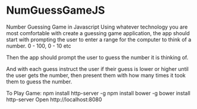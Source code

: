 # NumGuessGameJS
Number Guessing Game in Javascript
Using whatever technology you are most comfortable with create a guessing game application, the app should start with prompting the user to enter a range for the computer to think of a number. 0 - 100, 0 - 10 etc

Then the app should prompt the user to guess the number it is thinking of.

And with each guess instruct the user if their guess is lower or higher until
the user gets the number, then present them with how many times it took them to guess the number.

To Play Game:
npm install http-server -g
npm install bower -g
bower install
http-server
Open http://localhost:8080

